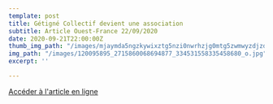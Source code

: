 ```yaml
---
template: post
title: Gétigné Collectif devient une association
subtitle: Article Ouest-France 22/09/2020
date: 2020-09-21T22:00:00Z
thumb_img_path: "/images/mjaymda5ngzkywixztg5nzi0nwrhzjg0mtg5zwmwyzdjzdzmyje.jpeg"
img_path: "/images/120095895_2715860068694877_334531558335458680_o.jpg"
excerpt: ''

---
```

<a class="button" href="https://www.ouest-france.fr/elections/municipales/getigne-getigne-collectif-devient-une-association-6983778">Accéder à l'article en ligne</a>
